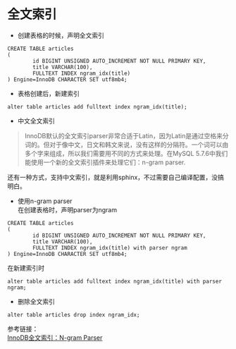# 全文索引
- 创建表格的时候，声明全文索引  
```
CREATE TABLE articles
(
        id BIGINT UNSIGNED AUTO_INCREMENT NOT NULL PRIMARY KEY,
        title VARCHAR(100),
        FULLTEXT INDEX ngram_idx(title)
) Engine=InnoDB CHARACTER SET utf8mb4;
```
- 表格创建后，新建索引
```
alter table articles add fulltext index ngram_idx(title);
```
- 中文全文索引  
>InnoDB默认的全文索引parser非常合适于Latin，因为Latin是通过空格来分词的。但对于像中文，日文和韩文来说，没有这样的分隔符。一个词可以由多个字来组成，所以我们需要用不同的方式来处理。在MySQL 5.7.6中我们能使用一个新的全文索引插件来处理它们：n-gram parser.  

  还有一种方式，支持中文索引，就是利用sphinx，不过需要自己编译配置，没搞明白。
- 使用n-gram parser  
在创建表格时，声明parser为ngram    
```
CREATE TABLE articles
(
        id BIGINT UNSIGNED AUTO_INCREMENT NOT NULL PRIMARY KEY,
        title VARCHAR(100),
        FULLTEXT INDEX ngram_idx(title) with parser ngram
) Engine=InnoDB CHARACTER SET utf8mb4;
```
在新建索引时
```
alter table articles add fulltext index ngram_idx(title) with parser ngram;
```
- 删除全文索引  
```
alter table articles drop index ngram_idx;
```

  参考链接：  
[InnoDB全文索引：N-gram Parser](http://mysqlserverteam.com/innodb%E5%85%A8%E6%96%87%E7%B4%A2%E5%BC%95%EF%BC%9An-gram-parser/?spm=5176.blog15673.yqblogcon1.4.Bvz18O)  

